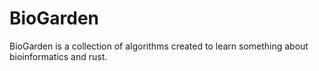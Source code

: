 # BioGarden
BioGarden is a collection of algorithms created to learn something about bioinformatics and rust. 
